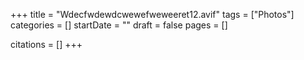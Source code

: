 +++
title = "Wdecfwdewdcwewefweweeret12.avif"
tags = ["Photos"]
categories = []
startDate = ""
draft = false
pages = []

citations = []
+++
